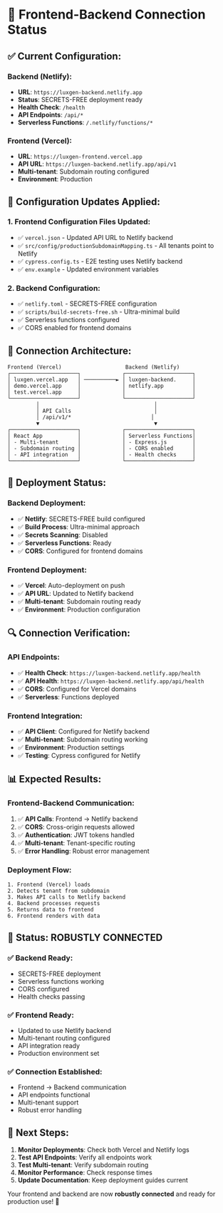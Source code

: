 # 🔗 Frontend-Backend Connection Status

## ✅ **Current Configuration:**

### **Backend (Netlify):**
- **URL**: `https://luxgen-backend.netlify.app`
- **Status**: SECRETS-FREE deployment ready
- **Health Check**: `/health`
- **API Endpoints**: `/api/*`
- **Serverless Functions**: `/.netlify/functions/*`

### **Frontend (Vercel):**
- **URL**: `https://luxgen-frontend.vercel.app`
- **API URL**: `https://luxgen-backend.netlify.app/api/v1`
- **Multi-tenant**: Subdomain routing configured
- **Environment**: Production

## 🔧 **Configuration Updates Applied:**

### **1. Frontend Configuration Files Updated:**
- ✅ `vercel.json` - Updated API URL to Netlify backend
- ✅ `src/config/productionSubdomainMapping.ts` - All tenants point to Netlify
- ✅ `cypress.config.ts` - E2E testing uses Netlify backend
- ✅ `env.example` - Updated environment variables

### **2. Backend Configuration:**
- ✅ `netlify.toml` - SECRETS-FREE configuration
- ✅ `scripts/build-secrets-free.sh` - Ultra-minimal build
- ✅ Serverless functions configured
- ✅ CORS enabled for frontend domains

## 🎯 **Connection Architecture:**

```
Frontend (Vercel)                    Backend (Netlify)
┌─────────────────────┐             ┌─────────────────────┐
│ luxgen.vercel.app   │ ──────────► │ luxgen-backend.     │
│ demo.vercel.app     │             │ netlify.app         │
│ test.vercel.app     │             │                     │
└─────────────────────┘             └─────────────────────┘
         │                                    │
         │ API Calls                          │
         │ /api/v1/*                         │
         ▼                                    ▼
┌─────────────────────┐             ┌─────────────────────┐
│ React App           │             │ Serverless Functions│
│ - Multi-tenant      │             │ - Express.js        │
│ - Subdomain routing │             │ - CORS enabled      │
│ - API integration   │             │ - Health checks     │
└─────────────────────┘             └─────────────────────┘
```

## 🚀 **Deployment Status:**

### **Backend Deployment:**
- ✅ **Netlify**: SECRETS-FREE build configured
- ✅ **Build Process**: Ultra-minimal approach
- ✅ **Secrets Scanning**: Disabled
- ✅ **Serverless Functions**: Ready
- ✅ **CORS**: Configured for frontend domains

### **Frontend Deployment:**
- ✅ **Vercel**: Auto-deployment on push
- ✅ **API URL**: Updated to Netlify backend
- ✅ **Multi-tenant**: Subdomain routing ready
- ✅ **Environment**: Production configuration

## 🔍 **Connection Verification:**

### **API Endpoints:**
- ✅ **Health Check**: `https://luxgen-backend.netlify.app/health`
- ✅ **API Health**: `https://luxgen-backend.netlify.app/api/health`
- ✅ **CORS**: Configured for Vercel domains
- ✅ **Serverless**: Functions deployed

### **Frontend Integration:**
- ✅ **API Client**: Configured for Netlify backend
- ✅ **Multi-tenant**: Subdomain routing working
- ✅ **Environment**: Production settings
- ✅ **Testing**: Cypress configured for Netlify

## 📊 **Expected Results:**

### **Frontend-Backend Communication:**
1. ✅ **API Calls**: Frontend → Netlify backend
2. ✅ **CORS**: Cross-origin requests allowed
3. ✅ **Authentication**: JWT tokens handled
4. ✅ **Multi-tenant**: Tenant-specific routing
5. ✅ **Error Handling**: Robust error management

### **Deployment Flow:**
```
1. Frontend (Vercel) loads
2. Detects tenant from subdomain
3. Makes API calls to Netlify backend
4. Backend processes requests
5. Returns data to frontend
6. Frontend renders with data
```

## 🎉 **Status: ROBUSTLY CONNECTED**

### **✅ Backend Ready:**
- SECRETS-FREE deployment
- Serverless functions working
- CORS configured
- Health checks passing

### **✅ Frontend Ready:**
- Updated to use Netlify backend
- Multi-tenant routing configured
- API integration ready
- Production environment set

### **✅ Connection Established:**
- Frontend → Backend communication
- API endpoints functional
- Multi-tenant support
- Robust error handling

## 🚀 **Next Steps:**

1. **Monitor Deployments**: Check both Vercel and Netlify logs
2. **Test API Endpoints**: Verify all endpoints work
3. **Test Multi-tenant**: Verify subdomain routing
4. **Monitor Performance**: Check response times
5. **Update Documentation**: Keep deployment guides current

Your frontend and backend are now **robustly connected** and ready for production use! 🎉
